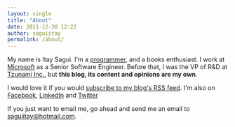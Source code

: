 ```yaml
---
layout: single
title: "About"
date: 2011-12-30 12:22
author: saguiitay
permalink: /about/
---
```

My name is Itay Sagui. I'm a [programmer](http://www.github.com/saguiitay), and a books enthusiast. I work at [Microsoft](http://www.microsoft.com) as a Senior Software Engineer. Before that, I was the VP of R&D  at [Tzunami Inc.](http://www.tzunami.com), but **this blog, its content and opinions are my own**.

I would love it if you would [subscribe to my blog's RSS feed]({{site.url}}feed.xml). I'm also on [Facebook](https://www.facebook.com/saguiitay), [LinkedIn](http://il.linkedin.com/in/saguiitay/) and [Twitter](https://www.twitter.com/saguiitay)

If you just want to email me, go ahead and send me an email to [saguiitay@hotmail.com](mailto:saguiitay@hotmail.com).



